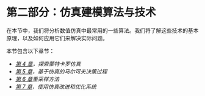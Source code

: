 # 第二部分：仿真建模算法与技术

在本节中，我们将分析数值仿真中最常用的一些算法。我们将了解这些技术的基本原理，以及如何应用它们来解决实际问题。

本节包含以下章节：

*   [*第 4 章*](04.html#_idTextAnchor095)*，探索蒙特卡罗仿真*
*   [*第 5 章*](05.html#_idTextAnchor118)*，基于仿真的马尔可夫决策过程*
*   [*第 6 章*](06.html#_idTextAnchor139)*重采样方法*
*   [*第 7 章*](07.html#_idTextAnchor166)*，使用仿真改进和优化系统*